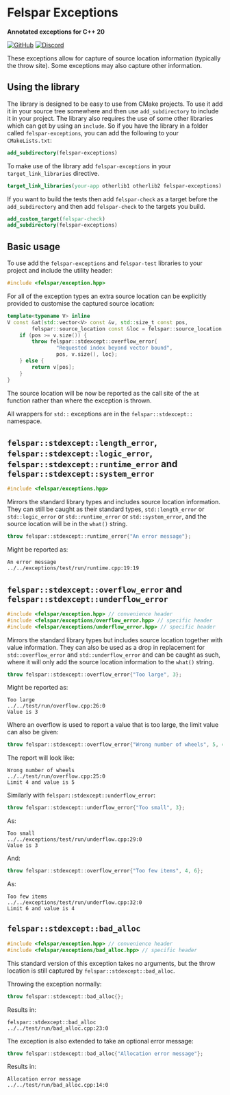 # Felspar Exceptions

**Annotated exceptions for C++ 20**

[![GitHub](https://badgen.net/badge/Github/felspar-exceptions/green?icon=github)](https://github.com/Felspar/io)
[![Discord](https://badgen.net/badge/icon/discord?icon=discord&label)](https://discord.gg/tKSabUa52v)

These exceptions allow for capture of source location information (typically the throw site). Some exceptions may also capture other information.


## Using the library

The library is designed to be easy to use from CMake projects. To use it add it in your source tree somewhere and then use `add_subdirectory` to include it in your project. The library also requires the use of some other libraries which can get by using an `include`. So if you have the library in a folder called `felspar-exceptions`, you can add the following to your `CMakeLists.txt`:

```cmake
add_subdirectory(felspar-exceptions)
```

To make use of the library add `felspar-exceptions` in your `target_link_libraries` directive.

```cmake
target_link_libraries(your-app otherlib1 otherlib2 felspar-exceptions)
```

If you want to build the tests then add `felspar-check` as a target before the `add_subdirectory` and then add `felspar-check` to the targets you build.

```cmake
add_custom_target(felspar-check)
add_subdirectory(felspar-exceptions)
```


## Basic usage

To use add the `felspar-exceptions` and `felspar-test` libraries to your project and include the utility header:

```cpp
#include <felspar/exception.hpp>
```

For all of the exception types an extra source location can be explicitly provided to customise the captured source location:

```cpp
template<typename V> inline
V const &at(std::vector<V> const &v, std::size_t const pos,
        felspar::source_location const &loc = felspar::source_location::current()) {
    if (pos >= v.size()) {
        throw felspar::stdexcept::overflow_error{
                "Requested index beyond vector bound",
                pos, v.size(), loc};
    } else {
        return v[pos];
    }
}
```

The source location will be now be reported as the call site of the `at` function rather than where the exception is thrown.

All wrappers for `std::` exceptions are in the `felspar::stdexcept::` namespace.


## `felspar::stdexcept::length_error`, `felspar::stdexcept::logic_error`, `felspar::stdexcept::runtime_error` and `felspar::stdexcept::system_error`

```cpp
#include <felspar/exceptions.hpp>
```

Mirrors the standard library types and includes source location information. They can still be caught as their standard types, `std::length_error` or `std::logic_error` or `std::runtime_error` or `std::system_error`, and the source location will be in the `what()` string.

```cpp
throw felspar::stdexcept::runtime_error{"An error message"};
```

Might be reported as:

    An error message
    ../../exceptions/test/run/runtime.cpp:19:19


## `felspar::stdexcept::overflow_error` and `felspar::stdexcept::underflow_error`

```cpp
#include <felspar/exception.hpp> // convenience header
#include <felspar/exceptions/overflow_error.hpp> // specific header
#include <felspar/exceptions/underflow_error.hpp> // specific header
```

Mirrors the standard library types but includes source location together with value information. They can also be used as a drop in replacement for `std::overflow_error` and `std::underflow_error` and can be caught as such, where it will only add the source location information to the `what()` string.

```cpp
throw felspar::stdexcept::overflow_error{"Too large", 3};
```

Might be reported as:

    Too large
    ../../test/run/overflow.cpp:26:0
    Value is 3

Where an overflow is used to report a value that is too large, the limit value can also be given:

```cpp
throw felspar::stdexcept::overflow_error{"Wrong number of wheels", 5, 4};
```

The report will look like:

    Wrong number of wheels
    ../../test/run/overflow.cpp:25:0
    Limit 4 and value is 5

Similarly with `felspar::stdexcept::underflow_error`:

```cpp
throw felspar::stdexcept::underflow_error{"Too small", 3};
```

As:

    Too small
    ../../exceptions/test/run/underflow.cpp:29:0
    Value is 3

And:

```cpp
throw felspar::stdexcept::overflow_error{"Too few items", 4, 6};
```

As:

    Too few items
    ../../exceptions/test/run/underflow.cpp:32:0
    Limit 6 and value is 4


## `felspar::stdexcept::bad_alloc`

```cpp
#include <felspar/exception.hpp> // convenience header
#include <felspar/exceptions/bad_alloc.hpp> // specific header
```

This standard version of this exception takes no arguments, but the throw location is still captured by `felspar::stdexcept::bad_alloc`.

Throwing the exception normally:

```cpp
throw felspar::stdexcept::bad_alloc{};
```

Results in:

    felspar::stdexcept::bad_alloc
    ../../test/run/bad_alloc.cpp:23:0

The exception is also extended to take an optional error message:

```cpp
throw felspar::stdexcept::bad_alloc{"Allocation error message"};
```

Results in:

    Allocation error message
    ../../test/run/bad_alloc.cpp:14:0
